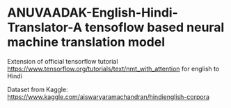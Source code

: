 # ANUVAADAK-English-Hindi-Translator-A tensoflow based neural machine translation model
Extension of official tensorflow tutorial https://www.tensorflow.org/tutorials/text/nmt_with_attention for english to Hindi

Dataset from Kaggle:
https://www.kaggle.com/aiswaryaramachandran/hindienglish-corpora
